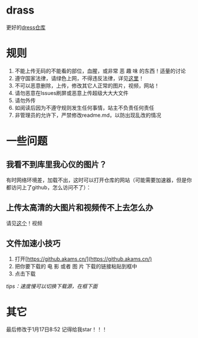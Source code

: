 # drass
更好的[dress仓库](https://github.com/akkarinnw/Dress)
# 规则
1. 不能上传无码的不能看的部位，血腥，或非常 恶 趣 味 的东西！适量的讨论
2. 遵守国家法律，请绿色上网，不得违反法律，详见[这里](https://www.gov.cn/zhengce/zhengceku/2020-11/25/content_5564110.htm)！
3. 不可以恶意删除，上传，修改其它人正常的图片，视频，网站！
4. 请勿恶意在lssues刷屏或恶意上传超级大大大文件
5. 请勿外传
6. 如阅读后因为不遵守规则发生任何事情，站主不负责任何责任
7. 非管理员的允许下，严禁修改readme.md，以防出现乱改的情况
# 一些问题
## 我看不到库里我心仪的图片？
有时网络环境差，加载不出，这时可以打开仓库的网站（可能需要加速器，但是你都访问上了github，怎么访问不了）：
## 上传太高清的大图片和视频传不上去怎么办
请见[这个](https://b23.tv/vS5tMr2)！视频
## 文件加速小技巧
1. 打开[https://github.akams.cn/](https://github.akams.cn/)
2. 把你要下载的 电 影 或者 图 片 下载的链接粘贴到框中
3. 点击下载
  
*tips：速度慢可以切换下载源，在框下面*
# 其它
最后修改于1月17日8:52
记得给我star！！！
